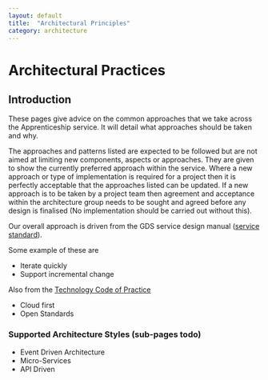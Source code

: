 ```yaml
---
layout: default
title:  "Architectural Principles"
category: architecture
---
```


# Architectural Practices

## Introduction
These pages give advice on the common approaches that we take across the Apprenticeship service. It will detail what approaches should be taken and why.

The approaches and patterns listed are expected to be followed but are not aimed at limiting new components, aspects or approaches. They are given to show the currently preferred approach within the service. Where a new approach or type of implementation is required for a project then it is perfectly acceptable that the approaches listed can be updated. If a new approach is to be taken by a project team then agreement and acceptance within the architecture group needs to be sought and agreed before any design is finalised (No implementation should be carried out without this).  

Our overall approach is driven from the GDS service design manual ([service standard](https://www.gov.uk/service-manual/service-standard)). 

Some example of these are
* Iterate quickly
* Support incremental change

Also from the [Technology Code of Practice](https://www.gov.uk/government/publications/technology-code-of-practice/technology-code-of-practice)
* Cloud first
* Open Standards

### Supported Architecture Styles (sub-pages todo)
* Event Driven Architecture
* Micro-Services
* API Driven
